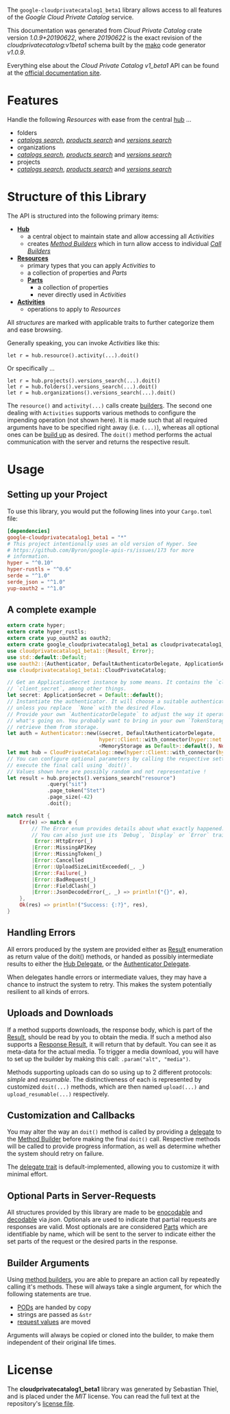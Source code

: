 <!---
DO NOT EDIT !
This file was generated automatically from 'src/mako/api/README.md.mako'
DO NOT EDIT !
-->
The `google-cloudprivatecatalog1_beta1` library allows access to all features of the *Google Cloud Private Catalog* service.

This documentation was generated from *Cloud Private Catalog* crate version *1.0.9+20190622*, where *20190622* is the exact revision of the *cloudprivatecatalog:v1beta1* schema built by the [mako](http://www.makotemplates.org/) code generator *v1.0.9*.

Everything else about the *Cloud Private Catalog* *v1_beta1* API can be found at the
[official documentation site](https://cloud.google.com/private-catalog/).
# Features

Handle the following *Resources* with ease from the central [hub](https://docs.rs/google-cloudprivatecatalog1_beta1/1.0.9+20190622/google_cloudprivatecatalog1_beta1/struct.CloudPrivateCatalog.html) ... 

* folders
 * [*catalogs search*](https://docs.rs/google-cloudprivatecatalog1_beta1/1.0.9+20190622/google_cloudprivatecatalog1_beta1/struct.FolderCatalogSearchCall.html), [*products search*](https://docs.rs/google-cloudprivatecatalog1_beta1/1.0.9+20190622/google_cloudprivatecatalog1_beta1/struct.FolderProductSearchCall.html) and [*versions search*](https://docs.rs/google-cloudprivatecatalog1_beta1/1.0.9+20190622/google_cloudprivatecatalog1_beta1/struct.FolderVersionSearchCall.html)
* organizations
 * [*catalogs search*](https://docs.rs/google-cloudprivatecatalog1_beta1/1.0.9+20190622/google_cloudprivatecatalog1_beta1/struct.OrganizationCatalogSearchCall.html), [*products search*](https://docs.rs/google-cloudprivatecatalog1_beta1/1.0.9+20190622/google_cloudprivatecatalog1_beta1/struct.OrganizationProductSearchCall.html) and [*versions search*](https://docs.rs/google-cloudprivatecatalog1_beta1/1.0.9+20190622/google_cloudprivatecatalog1_beta1/struct.OrganizationVersionSearchCall.html)
* projects
 * [*catalogs search*](https://docs.rs/google-cloudprivatecatalog1_beta1/1.0.9+20190622/google_cloudprivatecatalog1_beta1/struct.ProjectCatalogSearchCall.html), [*products search*](https://docs.rs/google-cloudprivatecatalog1_beta1/1.0.9+20190622/google_cloudprivatecatalog1_beta1/struct.ProjectProductSearchCall.html) and [*versions search*](https://docs.rs/google-cloudprivatecatalog1_beta1/1.0.9+20190622/google_cloudprivatecatalog1_beta1/struct.ProjectVersionSearchCall.html)




# Structure of this Library

The API is structured into the following primary items:

* **[Hub](https://docs.rs/google-cloudprivatecatalog1_beta1/1.0.9+20190622/google_cloudprivatecatalog1_beta1/struct.CloudPrivateCatalog.html)**
    * a central object to maintain state and allow accessing all *Activities*
    * creates [*Method Builders*](https://docs.rs/google-cloudprivatecatalog1_beta1/1.0.9+20190622/google_cloudprivatecatalog1_beta1/trait.MethodsBuilder.html) which in turn
      allow access to individual [*Call Builders*](https://docs.rs/google-cloudprivatecatalog1_beta1/1.0.9+20190622/google_cloudprivatecatalog1_beta1/trait.CallBuilder.html)
* **[Resources](https://docs.rs/google-cloudprivatecatalog1_beta1/1.0.9+20190622/google_cloudprivatecatalog1_beta1/trait.Resource.html)**
    * primary types that you can apply *Activities* to
    * a collection of properties and *Parts*
    * **[Parts](https://docs.rs/google-cloudprivatecatalog1_beta1/1.0.9+20190622/google_cloudprivatecatalog1_beta1/trait.Part.html)**
        * a collection of properties
        * never directly used in *Activities*
* **[Activities](https://docs.rs/google-cloudprivatecatalog1_beta1/1.0.9+20190622/google_cloudprivatecatalog1_beta1/trait.CallBuilder.html)**
    * operations to apply to *Resources*

All *structures* are marked with applicable traits to further categorize them and ease browsing.

Generally speaking, you can invoke *Activities* like this:

```Rust,ignore
let r = hub.resource().activity(...).doit()
```

Or specifically ...

```ignore
let r = hub.projects().versions_search(...).doit()
let r = hub.folders().versions_search(...).doit()
let r = hub.organizations().versions_search(...).doit()
```

The `resource()` and `activity(...)` calls create [builders][builder-pattern]. The second one dealing with `Activities` 
supports various methods to configure the impending operation (not shown here). It is made such that all required arguments have to be 
specified right away (i.e. `(...)`), whereas all optional ones can be [build up][builder-pattern] as desired.
The `doit()` method performs the actual communication with the server and returns the respective result.

# Usage

## Setting up your Project

To use this library, you would put the following lines into your `Cargo.toml` file:

```toml
[dependencies]
google-cloudprivatecatalog1_beta1 = "*"
# This project intentionally uses an old version of Hyper. See
# https://github.com/Byron/google-apis-rs/issues/173 for more
# information.
hyper = "^0.10"
hyper-rustls = "^0.6"
serde = "^1.0"
serde_json = "^1.0"
yup-oauth2 = "^1.0"
```

## A complete example

```Rust
extern crate hyper;
extern crate hyper_rustls;
extern crate yup_oauth2 as oauth2;
extern crate google_cloudprivatecatalog1_beta1 as cloudprivatecatalog1_beta1;
use cloudprivatecatalog1_beta1::{Result, Error};
use std::default::Default;
use oauth2::{Authenticator, DefaultAuthenticatorDelegate, ApplicationSecret, MemoryStorage};
use cloudprivatecatalog1_beta1::CloudPrivateCatalog;

// Get an ApplicationSecret instance by some means. It contains the `client_id` and 
// `client_secret`, among other things.
let secret: ApplicationSecret = Default::default();
// Instantiate the authenticator. It will choose a suitable authentication flow for you, 
// unless you replace  `None` with the desired Flow.
// Provide your own `AuthenticatorDelegate` to adjust the way it operates and get feedback about 
// what's going on. You probably want to bring in your own `TokenStorage` to persist tokens and
// retrieve them from storage.
let auth = Authenticator::new(&secret, DefaultAuthenticatorDelegate,
                              hyper::Client::with_connector(hyper::net::HttpsConnector::new(hyper_rustls::TlsClient::new())),
                              <MemoryStorage as Default>::default(), None);
let mut hub = CloudPrivateCatalog::new(hyper::Client::with_connector(hyper::net::HttpsConnector::new(hyper_rustls::TlsClient::new())), auth);
// You can configure optional parameters by calling the respective setters at will, and
// execute the final call using `doit()`.
// Values shown here are possibly random and not representative !
let result = hub.projects().versions_search("resource")
             .query("sit")
             .page_token("Stet")
             .page_size(-42)
             .doit();

match result {
    Err(e) => match e {
        // The Error enum provides details about what exactly happened.
        // You can also just use its `Debug`, `Display` or `Error` traits
         Error::HttpError(_)
        |Error::MissingAPIKey
        |Error::MissingToken(_)
        |Error::Cancelled
        |Error::UploadSizeLimitExceeded(_, _)
        |Error::Failure(_)
        |Error::BadRequest(_)
        |Error::FieldClash(_)
        |Error::JsonDecodeError(_, _) => println!("{}", e),
    },
    Ok(res) => println!("Success: {:?}", res),
}

```
## Handling Errors

All errors produced by the system are provided either as [Result](https://docs.rs/google-cloudprivatecatalog1_beta1/1.0.9+20190622/google_cloudprivatecatalog1_beta1/enum.Result.html) enumeration as return value of 
the doit() methods, or handed as possibly intermediate results to either the 
[Hub Delegate](https://docs.rs/google-cloudprivatecatalog1_beta1/1.0.9+20190622/google_cloudprivatecatalog1_beta1/trait.Delegate.html), or the [Authenticator Delegate](https://docs.rs/yup-oauth2/*/yup_oauth2/trait.AuthenticatorDelegate.html).

When delegates handle errors or intermediate values, they may have a chance to instruct the system to retry. This 
makes the system potentially resilient to all kinds of errors.

## Uploads and Downloads
If a method supports downloads, the response body, which is part of the [Result](https://docs.rs/google-cloudprivatecatalog1_beta1/1.0.9+20190622/google_cloudprivatecatalog1_beta1/enum.Result.html), should be
read by you to obtain the media.
If such a method also supports a [Response Result](https://docs.rs/google-cloudprivatecatalog1_beta1/1.0.9+20190622/google_cloudprivatecatalog1_beta1/trait.ResponseResult.html), it will return that by default.
You can see it as meta-data for the actual media. To trigger a media download, you will have to set up the builder by making
this call: `.param("alt", "media")`.

Methods supporting uploads can do so using up to 2 different protocols: 
*simple* and *resumable*. The distinctiveness of each is represented by customized 
`doit(...)` methods, which are then named `upload(...)` and `upload_resumable(...)` respectively.

## Customization and Callbacks

You may alter the way an `doit()` method is called by providing a [delegate](https://docs.rs/google-cloudprivatecatalog1_beta1/1.0.9+20190622/google_cloudprivatecatalog1_beta1/trait.Delegate.html) to the 
[Method Builder](https://docs.rs/google-cloudprivatecatalog1_beta1/1.0.9+20190622/google_cloudprivatecatalog1_beta1/trait.CallBuilder.html) before making the final `doit()` call. 
Respective methods will be called to provide progress information, as well as determine whether the system should 
retry on failure.

The [delegate trait](https://docs.rs/google-cloudprivatecatalog1_beta1/1.0.9+20190622/google_cloudprivatecatalog1_beta1/trait.Delegate.html) is default-implemented, allowing you to customize it with minimal effort.

## Optional Parts in Server-Requests

All structures provided by this library are made to be [enocodable](https://docs.rs/google-cloudprivatecatalog1_beta1/1.0.9+20190622/google_cloudprivatecatalog1_beta1/trait.RequestValue.html) and 
[decodable](https://docs.rs/google-cloudprivatecatalog1_beta1/1.0.9+20190622/google_cloudprivatecatalog1_beta1/trait.ResponseResult.html) via *json*. Optionals are used to indicate that partial requests are responses 
are valid.
Most optionals are are considered [Parts](https://docs.rs/google-cloudprivatecatalog1_beta1/1.0.9+20190622/google_cloudprivatecatalog1_beta1/trait.Part.html) which are identifiable by name, which will be sent to 
the server to indicate either the set parts of the request or the desired parts in the response.

## Builder Arguments

Using [method builders](https://docs.rs/google-cloudprivatecatalog1_beta1/1.0.9+20190622/google_cloudprivatecatalog1_beta1/trait.CallBuilder.html), you are able to prepare an action call by repeatedly calling it's methods.
These will always take a single argument, for which the following statements are true.

* [PODs][wiki-pod] are handed by copy
* strings are passed as `&str`
* [request values](https://docs.rs/google-cloudprivatecatalog1_beta1/1.0.9+20190622/google_cloudprivatecatalog1_beta1/trait.RequestValue.html) are moved

Arguments will always be copied or cloned into the builder, to make them independent of their original life times.

[wiki-pod]: http://en.wikipedia.org/wiki/Plain_old_data_structure
[builder-pattern]: http://en.wikipedia.org/wiki/Builder_pattern
[google-go-api]: https://github.com/google/google-api-go-client

# License
The **cloudprivatecatalog1_beta1** library was generated by Sebastian Thiel, and is placed 
under the *MIT* license.
You can read the full text at the repository's [license file][repo-license].

[repo-license]: https://github.com/Byron/google-apis-rsblob/master/LICENSE.md
